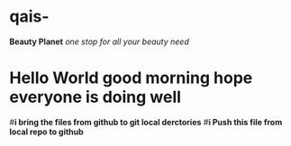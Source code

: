 # qais-
**Beauty Planet** *one stop for all your beauty need* 
# Hello World **good morning hope everyone is doing well**
#**i bring the files from github to git local derctories**
#**i Push this file from local repo to github**


